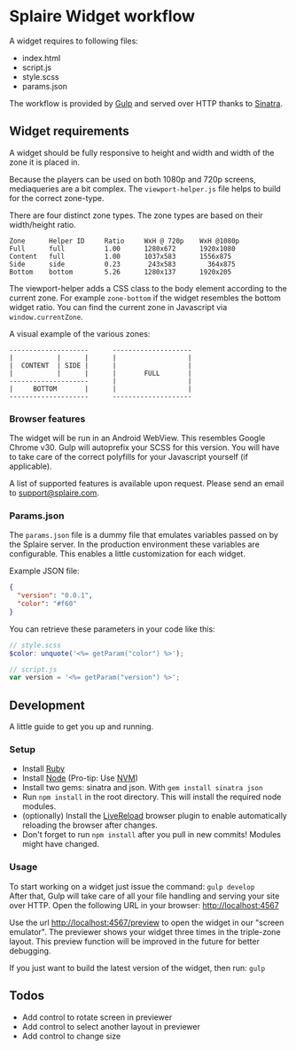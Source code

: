 # Splaire Widget workflow #

A widget requires to following files:

* index.html
* script.js
* style.scss
* params.json

The workflow is provided by [Gulp](http://gulpjs.com/) and served over HTTP thanks to [Sinatra](http://www.sinatrarb.com/).

## Widget requirements ##
A widget should be fully responsive to height and width and width of the zone it is placed in.

Because the players can be used on both 1080p and 720p screens, mediaqueries are a bit complex. The `viewport-helper.js` file helps to build for the correct zone-type.

There are four distinct zone types. The zone types are based on their width/height ratio.

```
Zone      Helper ID     Ratio     WxH @ 720p    WxH @1080p
Full      full          1.00      1280x672      1920x1080
Content   full          1.00      1037x583      1556x875
Side      side          0.23       243x583     	  364x875
Bottom    bottom        5.26      1280x137      1920x205
```


The viewport-helper adds a CSS class to the body element according to the current zone. For example `zone-bottom` if the widget resembles the bottom widget ratio. You can find the current zone in Javascript via `window.currentZone`.

A visual example of the various zones:

```
--------------------      --------------------
|           |      |      |                  |
|  CONTENT  | SIDE |      |                  |
|           |      |      |       FULL       |
--------------------      |                  |
|     BOTTOM       |      |                  |
--------------------      --------------------

```

### Browser features ###
The widget will be run in an Android WebView. This resembles Google Chrome v30. Gulp will autoprefix your SCSS for this version. You will have to take care of the correct polyfills for your Javascript yourself (if applicable).

A list of supported features is available upon request. Please send an email to [support@splaire.com](mailto:support@splaire.com).

### Params.json ###
The `params.json` file is a dummy file that emulates variables passed on by the Splaire server. In the production environment these variables are configurable. This enables a little customization for each widget.

Example JSON file:

```json
{
  "version": "0.0.1",
  "color": "#f60"
}
```

You can retrieve these parameters in your code like this:

```scss
// style.scss
$color: unquote('<%= getParam("color") %>');
```

```js
// script.js
var version = '<%= getParam("version") %>';
```

## Development ##
A little guide to get you up and running.

### Setup ###
- Install [Ruby](https://www.ruby-lang.org/en/)
- Install [Node](http://nodejs.org/) (Pro-tip: Use [NVM](https://github.com/creationix/nvm))
- Install two gems: sinatra and json. With `gem install sinatra json`
- Run `npm install` in the root directory. This will install the required node modules.
- (optionally) Install the [LiveReload](https://chrome.google.com/webstore/detail/livereload/jnihajbhpnppcggbcgedagnkighmdlei) browser plugin to enable automatically reloading the browser after changes.
- Don't forget to run `npm install` after you pull in new commits! Modules might have changed.

### Usage ###
To start working on a widget just issue the command: `gulp develop`  
After that, Gulp will take care of all your file handling and serving your site over HTTP. Open the following URL in your browser: [http://localhost:4567](http://localhost:4567)

Use the url [http://localhost:4567/preview](http://localhost:4567/preview) to open the widget in our "screen emulator". The previewer shows your widget three times in the triple-zone layout. This preview function will be improved in the future for better debugging.

If you just want to build the latest version of the widget, then run: `gulp`

## Todos ##
* Add control to rotate screen in previewer
* Add control to select another layout in previewer
* Add control to change size
